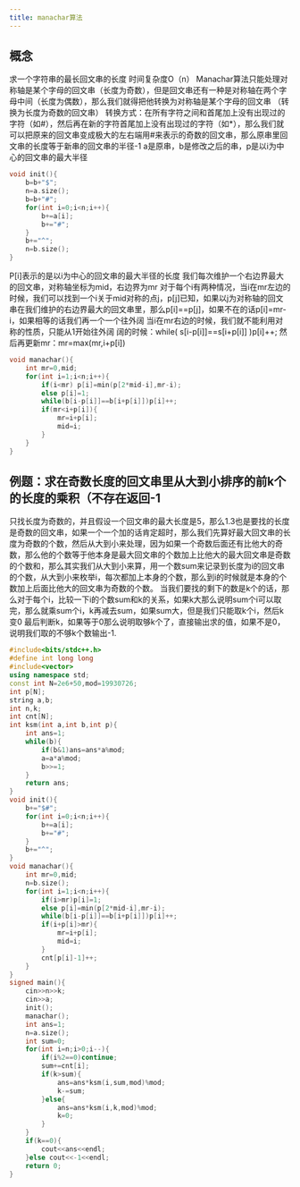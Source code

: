 ```yaml
---
title: manachar算法
---
```


## 概念
求一个字符串的最长回文串的长度
时间复杂度O（n）
Manachar算法只能处理对称轴是某个字母的回文串（长度为奇数），但是回文串还有一种是对称轴在两个字母中间（长度为偶数），那么我们就得把他转换为对称轴是某个字母的回文串 （转换为长度为奇数的回文串）
转换方式：在所有字符之间和首尾加上没有出现过的字符（如#），然后再在新的字符首尾加上没有出现过的字符（如*），那么我们就可以把原来的回文串变成极大的左右端用#来表示的奇数的回文串，那么原串里回文串的长度等于新串的回文串的半径-1
a是原串，b是修改之后的串，p是以i为中心的回文串的最大半径
```cpp
void init(){
	b=b+"$";
	n=a.size();
	b=b+"#";
	for(int i=0;i<n;i++){
		b+=a[i];
		b+="#";
	}
	b+="^";
	n=b.size();
}
```
P[i]表示的是以i为中心的回文串的最大半径的长度
我们每次维护一个右边界最大的回文串，对称轴坐标为mid，右边界为mr
对于每个i有两种情况，当i在mr左边的时候，我们可以找到一个i关于mid对称的点j，p[j]已知，如果以j为对称轴的回文串在我们维护的右边界最大的回文串里，那么p[i]==p[j]，如果不在的话p[i]=mr-i，如果相等的话我们再一个一个往外阔
当i在mr右边的时候，我们就不能利用对称的性质，只能从1开始往外阔
阔的时候：while( s[i-p[i]]==s[i+p[i]] )p[i]++;
然后再更新mr：mr=max(mr,i+p[i])

```cpp
void manachar(){
	int mr=0,mid;
	for(int i=1;i<n;i++){
		if(i<mr) p[i]=min(p[2*mid-i],mr-i);
		else p[i]=1;
		while(b[i-p[i]]==b[i+p[i]])p[i]++;
		if(mr<i+p[i]){
			mr=i+p[i];
			mid=i;
		}
	}
}
```
## 例题：求在奇数长度的回文串里从大到小排序的前k个的长度的乘积（不存在返回-1
只找长度为奇数的，并且假设一个回文串的最大长度是5，那么1.3也是要找的长度是奇数的回文串，如果一个一个加的话肯定超时，那么我们先算好最大回文串的长度为奇数的个数，然后从大到小来处理，因为如果一个奇数后面还有比他大的奇数，那么他的个数等于他本身是最大回文串的个数加上比他大的最大回文串是奇数的个数和，那么其实我们从大到小来算，用一个数sum来记录到长度为i的回文串的个数，从大到小来枚举i，每次都加上本身的个数，那么到i的时候就是本身的个数加上后面比他大的回文串为奇数的个数。
当我们要找的剩下的数是k个的话，那么对于每个i，比较一下i的个数sum和k的关系，如果k大那么说明sum个i可以取完，那么就乘sum个i，k再减去sum，如果sum大，但是我们只能取k个i，然后k变0
最后判断k，如果等于0那么说明取够k个了，直接输出求的值，如果不是0，说明我们取的不够k个数输出-1.
```cpp
#include<bits/stdc++.h>
#define int long long
#include<vector>
using namespace std;
const int N=2e6+50,mod=19930726;
int p[N];
string a,b;
int n,k;
int cnt[N];
int ksm(int a,int b,int p){
	int ans=1;
	while(b){
		if(b&1)ans=ans*a%mod;
		a=a*a%mod;
		b>>=1;
	}
	return ans;
}
void init(){
	b+="$#";
	for(int i=0;i<n;i++){
		b+=a[i];
		b+="#";
	}
	b+="^";
}
void manachar(){
	int mr=0,mid;
	n=b.size();
	for(int i=1;i<n;i++){
		if(i>mr)p[i]=1;
		else p[i]=min(p[2*mid-i],mr-i);
		while(b[i-p[i]]==b[i+p[i]])p[i]++;
		if(i+p[i]>mr){
			mr=i+p[i];
			mid=i;
		}
		cnt[p[i]-1]++;
	}
}
signed main(){
	cin>>n>>k;
	cin>>a;
	init();
	manachar();
	int ans=1;
	n=a.size();
	int sum=0;
	for(int i=n;i>0;i--){
		if(i%2==0)continue;
		sum+=cnt[i];
		if(k>sum){
			ans=ans*ksm(i,sum,mod)%mod;
			k-=sum;
		}else{
			ans=ans*ksm(i,k,mod)%mod;
			k=0;
		}
	}
	if(k==0){
		cout<<ans<<endl;
	}else cout<<-1<<endl;
	return 0;
}

```